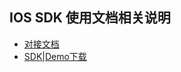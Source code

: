 ## IOS SDK 使用文档相关说明

* [对接文档](https://github.com/wdgwgz/IOS-SDK/blob/master/Document/DBSDK%E4%BD%BF%E7%94%A8%E6%96%87%E6%A1%A3.pdf)
* [SDK|Demo下载](https://github.com/wdgwgz/IOS-SDK/releases)





